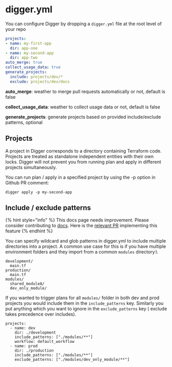 # digger.yml

You can configure Digger by dropping a `digger.yml` file at the root level of your repo

```yaml
projects:
- name: my-first-app
  dir: app-one
- name: my-second-app
  dir: app-two
auto_merge: true
collect_usage_data: true
generate_projects:
  include: projects/dev/*
  exclude: projects/dev/docs
```

**auto\_merge**: weather to merge pull requests automatically or not, default is false

**collect\_usage\_data**: weather to collect usage data or not, default is false

**generate\_projects**: generate projects based on provided include/exclude patterns, optional



## Projects

A project in Digger corresponds to a directory containing Terraform code. Projects  are treated as standalone independent entities with their own locks. Digger will not prevent you from running plan and apply in different projects simultaneously.

You can run plan / apply in a specified project by using the -p option in Github PR comment:

```
digger apply -p my-second-app
```

## Include / exclude patterns

{% hint style="info" %}
This docs page needs improvement. Please consider contributing to [docs](https://github.com/diggerhq/docs). Here is the [relevant PR](https://github.com/diggerhq/digger/pull/301) implementing this feature
{% endhint %}

You can specify wildcard and glob patterns in digger.yml to include multiple directories into a project. A common use case for this is if you have multiple environment folders and they import from a common `modules` directory:\


```
development/
  main.tf
production/
  main.tf
modules/
  shared_moduleA/
  dev_only_module/
```

If you wanted to trigger plans for all `modules/` folder in both dev and prod projects you would include them in the `include_patterns`  key.  Similarly you put anything which you want to ignore in the `exclude_patterns` key ( exclude takes precedence over includes).

```
projects:
  - name: dev
    dir: ./development
    include_patterns: ["./modules/**"]
    workflow: default_workflow
  - name: prod
    dir: ./production
    include_patterns: ["./modules/**"]
    exclude_patterns: ["./modules/dev_only_module/**"]
```

